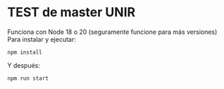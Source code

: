 # TEST de master UNIR

Funciona con Node 18 o 20 (seguramente funcione para más versiones)
Para instalar y ejecutar:

`npm install`

Y después:

`npm run start`